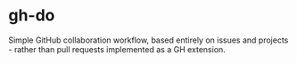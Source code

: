 # gh-do
Simple GitHub collaboration workflow, based entirely on issues and projects - rather than pull requests implemented as a GH extension.
